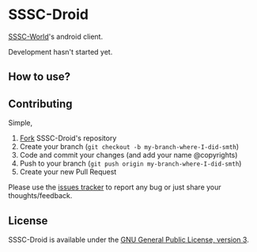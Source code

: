 SSSC-Droid
=======

[SSSC-World](https://github.com/teh-cmc/SSSC-World)'s android client.

Development hasn't started yet.

## How to use?

## Contributing

Simple,

1. [Fork](https://github.com/teh-cmc/SSSC-Droid/fork) SSSC-Droid's repository
2. Create your branch (`git checkout -b my-branch-where-I-did-smth`)
3. Code and commit your changes (and add your name @copyrights)
4. Push to your branch (`git push origin my-branch-where-I-did-smth`)
5. Create your new Pull Request

Please use the [issues tracker](issues) to report any bug or just share your thoughts/feedback.

## License

SSSC-Droid is available under the [GNU General Public License, version 3](COPYING).
